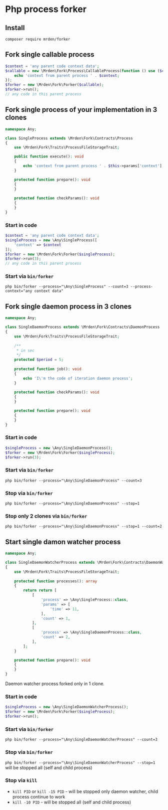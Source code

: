 # Php process forker

## Install

`composer require mrden/forker`

## Fork single callable process

```php
$context = 'any parent code context data';
$callable = new \Mrden\Fork\Process\CallableProcess(function () use ($context) {
    echo 'context from parent process ' . $context;
});
$forker = new \Mrden\Fork\Forker($callable);
$forker->run();
// any code in this parent process
```

## Fork single process of your implementation in 3 clones

```php
namespace Any;

class SingleProcess extends \Mrden\Fork\Contracts\Process
{
    use \Mrden\Fork\Traits\ProcessFileStorageTrait;

    public function execute(): void
    {
        echo 'context from parent process ' . $this->params['context'];
    }

    protected function prepare(): void
    {
    }
    
    protected function checkParams(): void
    {
    }
}
```
### Start in code
```php
$context = 'any parent code context data';
$singleProcess = new \Any\SingleProcess([
    'context' => $context
]);
$forker = new \Mrden\Fork\Forker($singleProcess);
$forker->run(3);
// any code in this parent process
```
### Start via `bin/forker`
`php bin/forker --process="\Any\SingleProcess" --count=3 --process-context="any context data"`

## Fork single daemon process in 3 clones
```php
namespace Any;

class SingleDaemonProcess extends \Mrden\Fork\Contracts\DaemonProcess
{
    use \Mrden\Fork\Traits\ProcessFileStorageTrait;
    
    /**
     * in sec
     */
    protected $period = 5;
    
    protected function job(): void
    {
        echo 'I\'m the code of iteration daemon process';
    }
    
    protected function checkParams(): void
    {
    }

    protected function prepare(): void
    {
    }
}
```
### Start in code
```php
$singleProcess = new \Any\SingleDaemonProcess();
$forker = new \Mrden\Fork\Forker($singleProcess);
$forker->run(3);
```
### Start via `bin/forker`
`php bin/forker --process="\Any\SingleDaemonProcess" --count=3`

### Stop via `bin/forker`
`php bin/forker --process="\Any\SingleDaemonProcess" --stop=1`

### Stop only 2 clones via `bin/forker`
`php bin/forker --process="\Any\SingleDaemonProcess" --stop=1 --count=2`

## Start single damon watcher process
```php
namespace Any;

class SingleDaemonWatcherProcess extends \Mrden\Fork\Contracts\DaemonWatcherProcess
{
    use \Mrden\Fork\Traits\ProcessFileStorageTrait;
    
    protected function processes(): array
    {
        return return [
            [
                'process' => \Any\SingleProcess::class,
                'params' => [
                    'time' => 11,
                ],
                'count' => 1,
            ],
            [
                'process' => \Any\SingleDaemonProcess::class,
                'count' => 2,
            ],
        ];
    }

    protected function prepare(): void
    {
    }
}
```
Daemon watcher process forked only in 1 clone.

### Start in code
```php
$singleProcess = new \Any\SingleDaemonWatcherProcess();
$forker = new \Mrden\Fork\Forker($singleProcess);
$forker->run();
```

### Start via `bin/forker`
`php bin/forker --process="\Any\SingleDaemonWatcherProcess" --count=3`

### Stop via `bin/forker`
`php bin/forker --process="\Any\SingleDaemonWatcherProcess" --stop=1`
will be stopped all (self and child process)

### Stop via `kill`
* `kill PID` or `kill -15 PID` - will be stopped only daemon watcher, child process continue to work
* `kill -10 PID` - will be stopped all (self and child process)